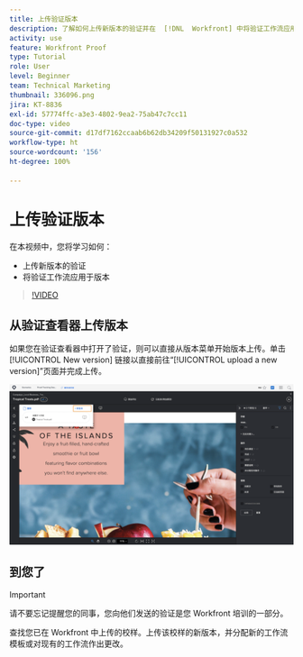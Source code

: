 ```yaml
---
title: 上传验证版本
description: 了解如何上传新版本的验证并在  [!DNL  Workfront] 中将验证工作流应用于该版本。
activity: use
feature: Workfront Proof
type: Tutorial
role: User
level: Beginner
team: Technical Marketing
thumbnail: 336096.png
jira: KT-8836
exl-id: 57774ffc-a3e3-4802-9ea2-75ab47c7cc11
doc-type: video
source-git-commit: d17df7162ccaab6b62db34209f50131927c0a532
workflow-type: ht
source-wordcount: '156'
ht-degree: 100%

---
```


# 上传验证版本

在本视频中，您将学习如何：

* 上传新版本的验证
* 将验证工作流应用于版本

>[!VIDEO](https://video.tv.adobe.com/v/336096/?quality=12&learn=on&enablevpops)

## 从验证查看器上传版本

如果您在验证查看器中打开了验证，则可以直接从版本菜单开始版本上传。单击 [!UICONTROL New version] 链接以直接前往“[!UICONTROL upload a new version]”页面并完成上传。

![验证查看器的图像，其中版本菜单在左上角展开，并且 [!UICONTROL New version] 链接突出显示。](assets/upload-version-from-viewer.png)

## 到您了

>[!IMPORTANT]
>
>请不要忘记提醒您的同事，您向他们发送的验证是您 Workfront 培训的一部分。

查找您已在 Workfront 中上传的校样。上传该校样的新版本，并分配新的工作流模板或对现有的工作流作出更改。

<!--
### Learn more 
* Create a new version of a proof
-->
